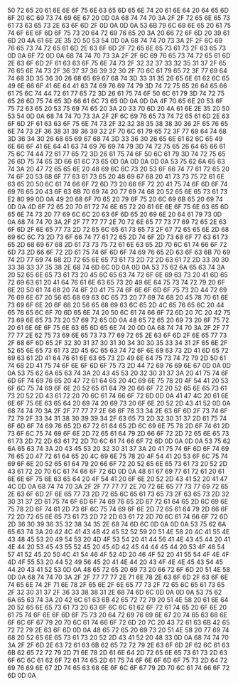 50 72 65 20 61 6E 6E 6F 75 6E 63 65 6D 65 6E 74
20 61 6E 64 20 64 65 6D 6F 20 6C 69 73 74 69 6E
67 20 0D 0A 68 74 74 70 3A 2F 2F 72 65 6E 65 73
61 73 63 65 73 2E 63 6F 6D 2F 0D 0A 0D 0A 53 6B
79 6C 69 6E 65 20 61 75 74 6F 6E 6F 6D 6F 75 73
20 64 72 69 76 65 20 3A 20 66 72 6F 6D 20 39 61
6D 20 4A 61 6E 2E 35 20 50 53 54 0D 0A 68 74 74
70 73 3A 2F 2F 6C 69 76 65 73 74 72 65 61 6D 2E
63 6F 6D 2F 72 65 6E 65 73 61 73 2F 63 65 73 0D
0A 6F 72 0D 0A 68 74 74 70 73 3A 2F 2F 6C 69 76
65 73 74 72 65 61 6D 2E 63 6F 6D 2F 61 63 63 6F
75 6E 74 73 2F 32 32 37 33 32 35 31 37 2F 65 76
65 6E 74 73 2F 36 37 37 36 39 32 30 2F 70 6C 61
79 65 72 3F 77 69 64 74 68 3D 35 36 30 26 68 65
69 67 68 74 3D 33 31 35 26 65 6E 61 62 6C 65 49
6E 66 6F 41 6E 64 41 63 74 69 76 69 74 79 3D 74
72 75 65 26 64 65 66 61 75 6C 74 44 72 61 77 65
72 3D 26 61 75 74 6F 50 6C 61 79 3D 74 72 75 65
26 6D 75 74 65 3D 66 61 6C 73 65 0D 0A 0D 0A 4F
70 65 6E 20 53 6F 75 72 63 65 20 53 75 69 74 65
20 3A 20 33 70 6D 20 4A 61 6E 2E 35 20 50 53 54
0D 0A 68 74 74 70 73 3A 2F 2F 6C 69 76 65 73 74
72 65 61 6D 2E 63 6F 6D 2F 61 63 63 6F 75 6E 74
73 2F 32 32 38 35 38 38 30 36 2F 65 76 65 6E 74
73 2F 36 38 31 39 36 39 32 2F 70 6C 61 79 65 72
3F 77 69 64 74 68 3D 36 34 30 26 68 65 69 67 68
74 3D 33 36 30 26 65 6E 61 62 6C 65 49 6E 66 6F
41 6E 64 41 63 74 69 76 69 74 79 3D 74 72 75 65
26 64 65 66 61 75 6C 74 44 72 61 77 65 72 3D 26
61 75 74 6F 50 6C 61 79 3D 74 72 75 65 26 6D 75
74 65 3D 66 61 6C 73 65 0D 0A 0D 0A 0D 0A 53 75
62 6A 65 63 74 3A 20 47 72 65 65 6E 20 48 69 6C
6C 73 20 53 6F 66 74 77 61 72 65 20 74 6F 20 53
68 6F 77 63 61 73 65 20 48 69 67 68 20 41 73 73
75 72 61 6E 63 65 20 50 6C 61 74 66 6F 72 6D 73
20 66 6F 72 20 41 75 74 6F 6D 6F 74 69 76 65 20
43 6F 63 6B 70 69 74 20 77 69 74 68 20 52 65 6E
65 73 61 73 E2 80 99 0D 0A 49 20 68 6F 70 65 20
79 6F 75 20 6C 69 6B 65 20 69 74 0D 0A 4D 6F 72
65 20 70 61 72 74 6E 65 72 20 61 6E 6E 6F 75 6E
63 65 6D 65 6E 74 73 20 77 69 6C 6C 20 63 6F 6D
65 20 69 6E 20 64 61 79 73 0D 0A 68 74 74 70 3A
2F 2F 77 77 77 2E 70 72 6E 65 77 73 77 69 72 65
2E 63 6F 6D 2F 6E 65 77 73 2D 72 65 6C 65 61 73
65 73 2F 67 72 65 65 6E 2D 68 69 6C 6C 73 2D 73
6F 66 74 77 61 72 65 2D 74 6F 2D 73 68 6F 77 63
61 73 65 2D 68 69 67 68 2D 61 73 73 75 72 61 6E
63 65 2D 70 6C 61 74 66 6F 72 6D 73 2D 66 6F 72
2D 61 75 74 6F 6D 6F 74 69 76 65 2D 63 6F 63 6B
70 69 74 2D 77 69 74 68 2D 72 65 6E 65 73 61 73
2D 72 2D 63 61 72 2D 33 30 30 33 38 33 37 35 38
2E 68 74 6D 6C 0D 0A 0D 0A 53 75 62 6A 65 63 74
3A 20 52 65 6E 65 73 61 73 20 45 6C 65 63 74 72
6F 6E 69 63 73 20 41 6D 65 72 69 63 61 20 41 64
76 61 6E 63 65 73 20 49 6E 64 75 73 74 72 79 20
6F 6E 20 50 61 74 68 20 74 6F 20 41 75 74 6F 6E
6F 6D 6F 75 73 2D 44 72 69 76 69 6E 67 20 56 65
68 69 63 6C 65 73 20 77 69 74 68 20 45 78 70 61
6E 73 69 6F 6E 20 6F 66 20 56 65 68 69 63 6C 65
2D 4C 65 76 65 6C 20 44 65 76 65 6C 6F 70 6D 65
6E 74 20 50 6C 61 74 66 6F 72 6D 20 7C 20 42 75
73 69 6E 65 73 73 20 57 69 72 65 0D 0A 48 65 72
65 20 69 73 20 6F 75 72 20 61 6E 6E 6F 75 6E 63
65 6D 65 6E 74 20 0D 0A 68 74 74 70 3A 2F 2F 77
77 77 2E 62 75 73 69 6E 65 73 73 77 69 72 65 2E
63 6F 6D 2F 6E 65 77 73 2F 68 6F 6D 65 2F 32 30
31 37 30 31 30 34 30 30 35 33 34 31 2F 65 6E 2F
52 65 6E 65 73 61 73 2D 45 6C 65 63 74 72 6F 6E
69 63 73 2D 41 6D 65 72 69 63 61 2D 41 64 76 61
6E 63 65 73 2D 49 6E 64 75 73 74 72 79 2D 50 61
74 68 2D 41 75 74 6F 6E 6F 6D 6F 75 73 2D 44 72
69 76 69 6E 67 0D 0A 0D 0A 53 75 62 6A 65 63 74
3A 20 43 45 53 20 32 30 31 37 3A 20 41 75 74 6F
6D 6F 74 69 76 65 20 47 72 61 64 65 20 4C 69 6E
75 78 20 4F 54 41 20 53 6F 6C 75 74 69 6F 6E 20
52 65 61 64 79 20 66 6F 72 20 52 65 6E 65 73 61
73 20 52 2D 43 61 72 20 70 6C 61 74 66 6F 72 6D
0D 0A 41 47 4C 20 61 6E 6E 6F 75 6E 63 65 64 20
69 74 20 69 73 20 6F 6E 20 52 2D 43 41 52 0D 0A
68 74 74 70 3A 2F 2F 77 77 77 2E 66 6F 78 33 34
2E 63 6F 6D 2F 73 74 6F 72 79 2F 33 34 31 38 30
39 39 34 2F 63 65 73 2D 32 30 31 37 2D 61 75 74
6F 6D 6F 74 69 76 65 2D 67 72 61 64 65 2D 6C 69
6E 75 78 2D 6F 74 61 2D 73 6F 6C 75 74 69 6F 6E
2D 72 65 61 64 79 2D 66 6F 72 2D 72 65 6E 65 73
61 73 2D 72 2D 63 61 72 2D 70 6C 61 74 66 6F 72
6D 0D 0A 0D 0A 53 75 62 6A 65 63 74 3A 20 43 45
53 20 32 30 31 37 3A 20 41 75 74 6F 6D 6F 74 69
76 65 20 47 72 61 64 65 20 4C 69 6E 75 78 20 4F
54 41 20 53 6F 6C 75 74 69 6F 6E 20 52 65 61 64
79 20 66 6F 72 20 52 65 6E 65 73 61 73 20 52 2D
43 61 72 20 70 6C 61 74 66 6F 72 6D 0D 0A 48 61
67 69 77 61 72 61 20 61 6E 6E 6F 75 6E 63 65 64
20 4F 54 41 20 6F 6E 20 52 2D 43 41 52 20 41 47
4C 0D 0A 68 74 74 70 3A 2F 2F 77 77 77 2E 70 72
6E 65 77 73 77 69 72 65 2E 63 6F 6D 2F 6E 65 77
73 2D 72 65 6C 65 61 73 65 73 2F 63 65 73 2D 32
30 31 37 2D 61 75 74 6F 6D 6F 74 69 76 65 2D 67
72 61 64 65 2D 6C 69 6E 75 78 2D 6F 74 61 2D 73
6F 6C 75 74 69 6F 6E 2D 72 65 61 64 79 2D 66 6F
72 2D 72 65 6E 65 73 61 73 2D 72 2D 63 61 72 2D
70 6C 61 74 66 6F 72 6D 2D 36 30 39 36 35 32 38
34 35 2E 68 74 6D 6C 0D 0A 0D 0A 53 75 62 6A 65
63 74 3A 20 42 4C 41 43 4B 42 45 52 52 59 20 51
4E 58 20 4C 41 55 4E 43 48 45 53 20 49 54 53 20
4D 4F 53 54 20 41 44 56 41 4E 43 45 44 20 41 4E
44 20 53 45 43 55 52 45 20 45 4D 42 45 44 44 45
44 20 53 4F 46 54 57 41 52 45 20 50 4C 41 54 46
4F 52 4D 20 46 4F 52 20 41 55 54 4F 4E 4F 4D 4F
55 53 20 44 52 49 56 45 20 41 4E 44 20 43 4F 4E
4E 45 43 54 45 44 20 43 41 52 53 0D 0A 48 65 72
65 20 69 73 20 66 72 6F 6D 20 51 4E 58 0D 0A 68
74 74 70 3A 2F 2F 77 77 77 2E 71 6E 78 2E 63 6F
6D 2F 63 6F 6E 74 65 6E 74 2F 71 6E 78 2F 65 6E
2F 6E 65 77 73 2F 72 65 6C 65 61 73 65 2F 32 30
31 37 2F 36 33 38 38 31 2E 68 74 6D 6C 0D 0A 0D
0A 53 75 62 6A 65 63 74 3A 20 42 6C 61 63 6B 42
65 72 72 79 20 51 4E 58 20 61 6E 64 20 52 65 6E
65 73 61 73 20 63 6F 6C 6C 61 62 6F 72 61 74 65
20 6F 6E 20 61 75 74 6F 6E 6F 6D 6F 75 73 20 64
72 69 76 69 6E 67 20 74 65 63 68 6E 6F 6C 6F 67
79 20 70 6C 61 74 66 6F 72 6D 20 7C 20 43 72 61
63 6B 42 65 72 72 79 2E 63 6F 6D 0D 0A 48 65 72
65 20 69 73 20 51 4E 58 20 77 69 74 68 20 52 65
6E 65 73 61 73 20 52 2D 43 41 52 20 48 33 0D 0A
68 74 74 70 3A 2F 2F 6D 2E 63 72 61 63 6B 62 65
72 72 79 2E 63 6F 6D 2F 62 6C 61 63 6B 62 65 72
72 79 2D 71 6E 78 2D 61 6E 64 2D 72 65 6E 65 73
61 73 2D 63 6F 6C 6C 61 62 6F 72 61 74 65 2D 61
75 74 6F 6E 6F 6D 6F 75 73 2D 64 72 69 76 69 6E
67 2D 74 65 63 68 6E 6F 6C 6F 67 79 2D 70 6C 61
74 66 6F 72 6D 0D 0A 
